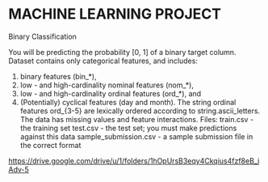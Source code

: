 # MACHINE LEARNING PROJECT
Binary Classification

You will be predicting the probability [0, 1] of a binary target column.
Dataset contains only categorical features, and includes:
1. binary features (bin_*),
2. low - and high-cardinality nominal features (nom_*),
3. low - and high-cardinality ordinal features (ord_*), and
4. (Potentially) cyclical features (day and month).
The string ordinal features ord_{3-5} are lexically ordered according to string.ascii_letters.
The data has missing values and feature interactions.
Files:
train.csv - the training set
test.csv - the test set; you must make predictions against this data
sample_submission.csv - a sample submission file in the correct format

https://drive.google.com/drive/u/1/folders/1hOpUrsB3eqy4Ckqius4fzf8eB_iAdv-5
